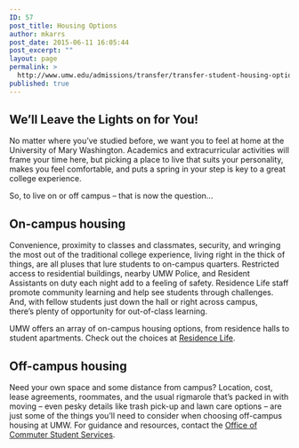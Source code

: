 ```yaml
---
ID: 57
post_title: Housing Options
author: mkarrs
post_date: 2015-06-11 16:05:44
post_excerpt: ""
layout: page
permalink: >
  http://www.umw.edu/admissions/transfer/transfer-student-housing-options/
published: true
---
```

<h2>We’ll Leave the Lights on for You!</h2>

No matter where you’ve studied before, we want you to feel at home at the University of Mary Washington. Academics and extracurricular activities will frame your time here, but picking a place to live that suits your personality, makes you feel comfortable, and puts a spring in your step is key to a great college experience.

So, to live on or off campus – that is now the question...

<h2>On-campus housing</h2>

Convenience, proximity to classes and classmates, security, and wringing the most out of the traditional college experience, living right in the thick of things, are all pluses that lure students to on-campus quarters. Restricted access to residential buildings, nearby UMW Police, and Resident Assistants on duty each night add to a feeling of safety. Residence Life staff promote community learning and help see students through challenges. And, with fellow students just down the hall or right across campus, there’s plenty of opportunity for out-of-class learning.

UMW offers an array of on-campus housing options, from residence halls to student apartments. Check out the choices at <a href="/residencelife/">Residence Life</a>.

<h2>Off-campus housing</h2>

Need your own space and some distance from campus? Location, cost, lease agreements, roommates, and the usual rigmarole that’s packed in with moving – even pesky details like trash pick-up and lawn care options – are just some of the things you’ll need to consider when choosing off-campus housing at UMW. For guidance and resources, contact the <a href="http://students.umw.edu/commuters/">Office of Commuter Student Services</a>.